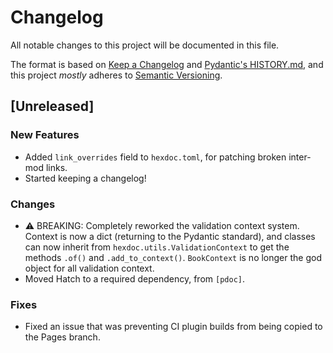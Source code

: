 # Changelog

All notable changes to this project will be documented in this file.

The format is based on [Keep a Changelog](https://keepachangelog.com/en/1.1.0/) and [Pydantic's HISTORY.md](https://github.com/pydantic/pydantic/blob/main/HISTORY.md), and this project *mostly* adheres to [Semantic Versioning](https://semver.org/spec/v2.0.0.html).

## [Unreleased]

### New Features

- Added `link_overrides` field to `hexdoc.toml`, for patching broken inter-mod links.
- Started keeping a changelog!

### Changes

- ⚠️ BREAKING: Completely reworked the validation context system. Context is now a dict (returning to the Pydantic standard), and classes can now inherit from `hexdoc.utils.ValidationContext` to get the methods `.of()` and `.add_to_context()`. `BookContext` is no longer the god object for all validation context.
- Moved Hatch to a required dependency, from `[pdoc]`.

### Fixes

- Fixed an issue that was preventing CI plugin builds from being copied to the Pages branch.

